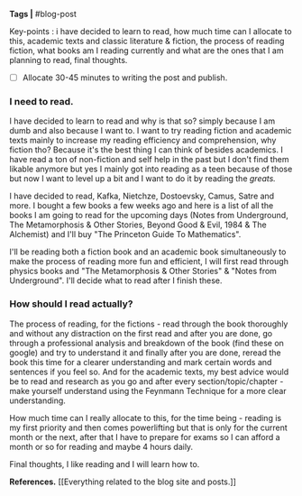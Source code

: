 **Tags |** #blog-post

Key-points : i have decided to learn to read, how much time can I allocate to this, academic texts and classic literature & fiction, the process of reading fiction, what books am I reading currently and what are the ones that I am planning to read, final thoughts.

- [ ] Allocate 30-45 minutes to writing the post and publish.

### I need to read.
I have decided to learn to read and why is that so? simply because I am dumb and also because I want to. I want to try reading fiction and academic texts mainly to increase my reading efficiency and comprehension, why fiction tho? Because it's the best thing I can think of besides academics. I have read a ton of non-fiction and self help in the past but I don't find them likable anymore but yes I mainly got into reading as a teen because of those but now I want to level up a bit and I want to do it by reading the *greats.* 

I have decided to read, Kafka, Nietchze, Dostoevsky, Camus, Satre and more.
I bought a few books a few weeks ago and here is a list of all the books I am going to read for the upcoming days (Notes from Underground, The Metamorphosis & Other Stories, Beyond Good & Evil, 1984 & The Alchemist) and I'll buy "The Princeton Guide To Mathematics".

I'll be reading both a fiction book and an academic book simultaneously to make the process of reading more fun and efficient, I will first read through physics books and "The Metamorphosis & Other Stories" & "Notes from Underground". I'll decide what to read after I finish these.

### How should I read actually?
The process of reading, for the fictions - read through the book thoroughly and without any distraction on the first read and after you are done, go through a professional analysis and breakdown of the book (find these on google) and try to understand it and finally after you are done, reread the book this time for a clearer understanding and mark certain words and sentences if you feel so. And for the academic texts, my best advice would be to read and research as you go and after every section/topic/chapter - make yourself understand using the Feynmann Technique for a more clear understanding.

How much time can I really allocate to this, for the time being - reading is my first priority and then comes powerlifting but that is only for the current month or the next, after that I have to prepare for exams so I can afford a month or so for reading and maybe 4 hours daily.

Final thoughts, I like reading and I will learn how to.


**References.**
[[Everything related to the blog site and posts.]]